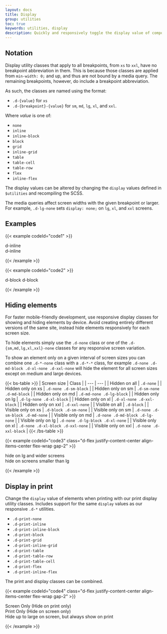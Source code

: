 ```yaml
---
layout: docs
title: Display
group: utilities
toc: true
keywords: utilities, display
description: Quickly and responsively toggle the display value of components and more with our display utilities. Includes support for some of the more common values, as well as some extras for controlling display when printing.
---
```


## Notation
Display utility classes that apply to all breakpoints, from `xs` to `xxl`, have no breakpoint abbreviation in them. 
This is because those classes are applied from `min-width: 0;` and up, and thus are not bound by a media query. 
The remaining breakpoints, however, do include a breakpoint abbreviation.

As such, the classes are named using the format:

- `.d-{value}` for `xs`
- `.d-{breakpoint}-{value}` for `sm`, `md`, `lg`, `xl`, and `xxl`.

Where *value* is one of:

- `none`
- `inline`
- `inline-block`
- `block`
- `grid`
- `inline-grid`
- `table`
- `table-cell`
- `table-row`
- `flex`
- `inline-flex`

The display values can be altered by changing the `display` values defined in `$utilities` and recompiling the SCSS.

The media queries affect screen widths with the given breakpoint or larger. For example, `.d-lg-none` sets 
`display: none;` on `lg`, `xl`, and `xxl` screens.

## Examples

{{< example codeId="code1" >}}

<div class="d-inline p-2 text-bg-primary">d-inline</div>
<div class="d-inline p-2 text-bg-tertiary">d-inline</div>

{{< /example >}}

{{< example codeId="code2" >}}

<span class="d-block p-2 text-bg-primary">d-block</span>
<span class="d-block p-2 text-bg-tertiary">d-block</span>

{{< /example >}}

## Hiding elements
For faster mobile-friendly development, use responsive display classes for showing and hiding elements by device. 
Avoid creating entirely different versions of the same site, instead hide elements responsively for each screen size.

To hide elements simply use the `.d-none` class or one of the `.d-{sm,md,lg,xl,xxl}-none` classes for any responsive 
screen variation.

To show an element only on a given interval of screen sizes you can combine one `.d-*-none` class with a 
`.d-*-*` class, for example `.d-none .d-md-block .d-xl-none .d-xxl-none` will hide the element for all screen 
sizes except on medium and large devices.

{{< bs-table >}}
| Screen size | Class |
| --- | --- |
| Hidden on all | `.d-none` |
| Hidden only on xs | `.d-none .d-sm-block` |
| Hidden only on sm | `.d-sm-none .d-md-block` |
| Hidden only on md | `.d-md-none .d-lg-block` |
| Hidden only on lg | `.d-lg-none .d-xl-block` |
| Hidden only on xl | `.d-xl-none .d-xxl-block` |
| Hidden only on xxl | `.d-xxl-none` |
| Visible on all | `.d-block` |
| Visible only on xs | `.d-block .d-sm-none` |
| Visible only on sm | `.d-none .d-sm-block .d-md-none` |
| Visible only on md | `.d-none .d-md-block .d-lg-none` |
| Visible only on lg | `.d-none .d-lg-block .d-xl-none` |
| Visible only on xl | `.d-none .d-xl-block .d-xxl-none` |
| Visible only on xxl | `.d-none .d-xxl-block` |
{{< /bs-table >}}

{{< example codeId="code3" class="d-flex justify-content-center align-items-center flex-wrap gap-2" >}}

<div class="d-lg-none">hide on lg and wider screens</div>
<div class="d-none d-lg-block">hide on screens smaller than lg</div>

{{< /example >}}

## Display in print
Change the `display` value of elements when printing with our print display utility classes. Includes support 
for the same `display` values as our responsive `.d-*` utilities.

- `.d-print-none`
- `.d-print-inline`
- `.d-print-inline-block`
- `.d-print-block`
- `.d-print-grid`
- `.d-print-inline-grid`
- `.d-print-table`
- `.d-print-table-row`
- `.d-print-table-cell`
- `.d-print-flex`
- `.d-print-inline-flex`

The print and display classes can be combined.

{{< example codeId="code4" class="d-flex justify-content-center align-items-center flex-wrap gap-2" >}}

<div class="d-print-none">Screen Only (Hide on print only)</div>
<div class="d-none d-print-block">Print Only (Hide on screen only)</div>
<div class="d-none d-lg-block d-print-block">Hide up to large on screen, but always show on print</div>

{{< /example >}}